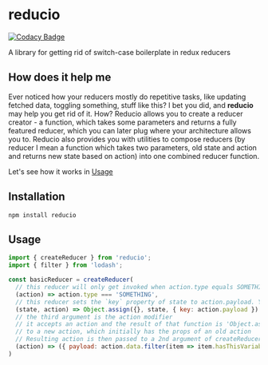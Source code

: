 reducio
=======

[![Codacy Badge](https://api.codacy.com/project/badge/Grade/611d380ea49c42acb5d87a50f55babd8)](https://www.codacy.com/app/asn007/reducio?utm_source=github.com&utm_medium=referral&utm_content=asn007/reducio&utm_campaign=badger)

A library for getting rid of switch-case boilerplate in redux reducers

## How does it help me
Ever noticed how your reducers mostly do repetitive tasks, like updating fetched data, toggling something, stuff like this? I bet you did, and __reducio__ may help you get rid of it. How? Reducio allows you to create a reducer creator - a function, which takes some parameters and returns a fully featured reducer, which you can later plug where your architecture allows you to. Reducio also provides you with utilities to compose reducers (by reducer I mean a function which takes two parameters, old state and action and returns new state based on action) into one combined reducer function.

Let's see how it works in [Usage](#usage)

## Installation
  `npm install reducio`

## Usage
  ```js
  import { createReducer } from 'reducio';
  import { filter } from 'lodash';

  const basicReducer = createReducer(
    // this reducer will only get invoked when action.type equals SOMETHING
    (action) => action.type === 'SOMETHING',
    // this reducer sets the `key` property of state to action.payload. Yes, just like your reducers
    (state, action) => Object.assign({}, state, { key: action.payload })
    // the third argument is the action modifier
    // it accepts an action and the result of that function is 'Object.assign'ed
    // to a new action, which initially has the props of an old action
    // Resulting action is then passed to a 2nd argument of createReducer
    (action) => ({ payload: action.data.filter(item => item.hasThisVariable))}
  )
  ```
